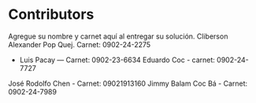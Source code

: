# Contributors

Agregue su nombre y carnet aquí al entregar su solución.
Cliberson Alexander Pop Quej. Carnet: 0902-24-2275

- Luis Pacay — Carnet: 0902-23-6634
Eduardo Coc - carnet: 0902-24-7727

José Rodolfo Chen - Carnet: 09021913160
Jimmy Balam Coc Bá - Carnet: 0902-24-7989